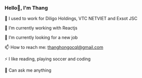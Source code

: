 ### Hello👋, I'm Thang

📅 I used to work for Diligo Holdings, VTC NETVIET and Exsot JSC

🌱 I’m currently working with Reactjs

🔭 I’m currently looking for a new job

📫 How to reach me: thanghongocql@gmail.com

⚡ I like reading, playing soccer and coding

💬 Can ask me anything
